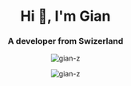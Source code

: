 <h1 align="center">Hi 👋, I'm Gian</h1>
<h3 align="center">A developer from Swizerland</h3>

<p align="center"> <img src="https://komarev.com/ghpvc/?username=gian-z&label=Profile%20views&color=0e75b6&style=flat" alt="gian-z" /> </p>
<p align="center"> <img align="center" src="https://github-readme-stats.vercel.app/api/top-langs?username=gian-z&show_icons=true&locale=en&layout=compact" alt="gian-z" /> </p>



<!--
**Gian-z/Gian-z** is a ✨ _special_ ✨ repository because its `README.md` (this file) appears on your GitHub profile.
crazy comments:

- 🔭 I’m currently working with **CMInformatik AG**

- 💬 Ask me about **clean-code ^^**

Here are some ideas to get you started:

- 🔭 I’m currently working on ...
- 🌱 I’m currently learning ...
- 👯 I’m looking to collaborate on ...
- 🤔 I’m looking for help with ...
- 💬 Ask me about ...
- 📫 How to reach me: ...
- 😄 Pronouns: ...
- ⚡ Fun fact: ...
-->
